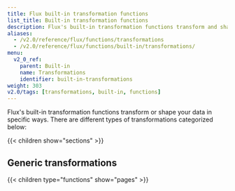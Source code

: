```yaml
---
title: Flux built-in transformation functions
list_title: Built-in transformation functions
description: Flux's built-in transformation functions transform and shape your data in specific ways.
aliases:
  - /v2.0/reference/flux/functions/transformations
  - /v2.0/reference/flux/functions/built-in/transformations/
menu:
  v2_0_ref:
    parent: Built-in
    name: Transformations
    identifier: built-in-transformations
weight: 303
v2.0/tags: [transformations, built-in, functions]
---
```


Flux's built-in transformation functions transform or shape your data in specific ways.
There are different types of transformations categorized below:

{{< children show="sections" >}}

## Generic transformations

{{< children type="functions" show="pages" >}}
